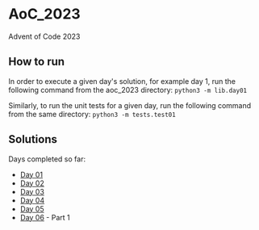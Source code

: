 # AoC_2023

Advent of Code 2023

## How to run

In order to execute a given day's solution, for example day 1, run the following command from the aoc_2023 directory:
`python3 -m lib.day01`

Similarly, to run the unit tests for a given day, run the following command from the same directory:
`python3 -m tests.test01`

## Solutions

Days completed so far:

- [Day 01](https://github.com/bsinglet/aoc_2023/blob/main/lib/day01.py)
- [Day 02](https://github.com/bsinglet/aoc_2023/blob/main/lib/day02.py)
- [Day 03](https://github.com/bsinglet/aoc_2023/blob/main/lib/day03.py)
- [Day 04](https://github.com/bsinglet/aoc_2023/blob/main/lib/day04.py)
- [Day 05](https://github.com/bsinglet/aoc_2023/blob/main/lib/day05.py)
- [Day 06](https://github.com/bsinglet/aoc_2023/blob/main/lib/day06.py) - Part 1
